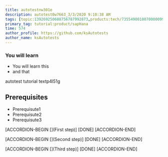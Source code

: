 ```yaml
---
title: autotestnw301e
description: autotest0w7663_3/3/2020 9:10:38 AM
tags: [topic:139269250608756787992873,products:tech/73554900100700000996,tutorial:experience/advanced]
primary_tag: tutorial:product/sapHana
time: 574
author_profile: https://github.com/ksAutotests
author_name: ksAutotests
---
```

### You will learn
- You will learn this
- and that

autotest tutorial textp4l51g

## Prerequisites
- Prerequisute1
- Prerequisute2
- Prerequisute3

[ACCORDION-BEGIN [](First step)]
[DONE]
[ACCORDION-END]

[ACCORDION-BEGIN [](Second step)]
[DONE]
[ACCORDION-END]

[ACCORDION-BEGIN [](Third step)]
[DONE]
[ACCORDION-END]

